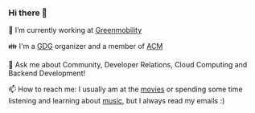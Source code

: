 ### Hi there 👋

🔭 I’m currently working at [Greenmobility](https://www.greenmobility.com/dk/da/)
 
👪 I'm a [GDG](https://developers.google.com/community/gdg) organizer and a member of [ACM](acm.org)
 
💬 Ask me about Community, Developer Relations, Cloud Computing and Backend Development!
 
📫 How to reach me: I usually am at the [movies](https://parismulticines.com/) or spending some time listening and learning about [music](https://open.spotify.com/user/2dffib36da8z9fmdluq0j9o0v?si=RP--CFyfSgW7OfEMMeMpiQ), but I always read my emails :)

<!--
**aabedraba/aabedraba** is a ✨ _special_ ✨ repository because its `README.md` (this file) appears on your GitHub profile.

Here are some ideas to get you started:

- 🔭 I’m currently working on ...
- 🌱 I’m currently learning ...
- 👯 I’m looking to collaborate on ...
- 🤔 I’m looking for help with ...
- 💬 Ask me about ...
- 📫 How to reach me: ...
- 😄 Pronouns: ...
- ⚡ Fun fact: ...
-->

